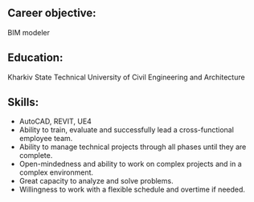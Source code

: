 ## Career objective:
BIM modeler

## Education:
Kharkiv State Technical University of Civil Engineering and Architecture

## Skills:
- AutoCAD, REVIT, UE4
- Ability to train, evaluate and successfully lead a cross-functional employee team.
- Ability to manage technical projects through all phases until they are complete.
- Open-mindedness and ability to work on complex projects and in a complex environment.
- Great capacity to analyze and solve problems.
- Willingness to work with a flexible schedule and overtime if needed.

